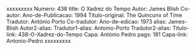 xxxxxxxxx
Numero: 438
title: O Xadrez do Tempo
Autor: James Blish
Co-autor: 
Ano-de-Publicacao: 1994
Titulo-original: The Quincunx of Time
Tradutor: António Porto
Co-tradutor: 
Ano-de-edicao: 1973
alias: James-Blish
Autor2-alias: 
Tradutor1-alias: Antonio-Porto
Tradutor2-alias: 
Titulo-link: 438-O-Xadrez-do-Tempo
Capa: António Pedro
pags: 181
Capa-link: Antonio-Pedro
xxxxxxxxx